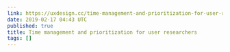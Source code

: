 ```yaml
---
link: https://uxdesign.cc/time-management-and-prioritization-for-user-researchers-949cde8cb56e
date: 2019-02-17 04:43 UTC
published: true
title: Time management and prioritization for user researchers
tags: []
---
```



